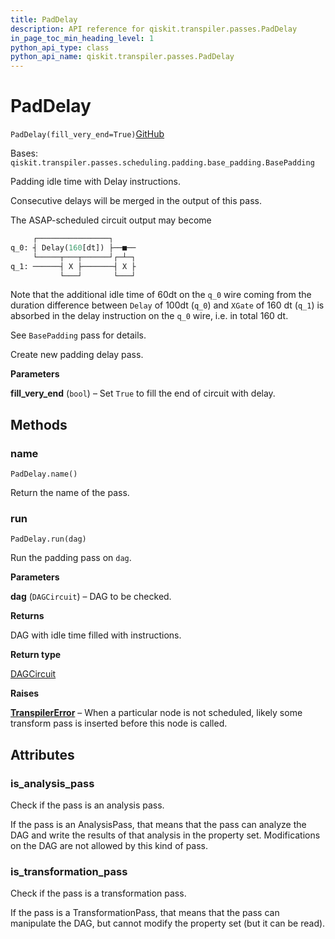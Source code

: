 ```yaml
---
title: PadDelay
description: API reference for qiskit.transpiler.passes.PadDelay
in_page_toc_min_heading_level: 1
python_api_type: class
python_api_name: qiskit.transpiler.passes.PadDelay
---
```


# PadDelay

<span id="qiskit.transpiler.passes.PadDelay" />

`PadDelay(fill_very_end=True)`[GitHub](https://github.com/qiskit/qiskit/tree/stable/0.20/qiskit/transpiler/passes/scheduling/padding/pad_delay.py "view source code")

Bases: `qiskit.transpiler.passes.scheduling.padding.base_padding.BasePadding`

Padding idle time with Delay instructions.

Consecutive delays will be merged in the output of this pass.

The ASAP-scheduled circuit output may become

```python
     ┌────────────────┐
q_0: ┤ Delay(160[dt]) ├──■──
     └─────┬───┬──────┘┌─┴─┐
q_1: ──────┤ X ├───────┤ X ├
           └───┘       └───┘
```

Note that the additional idle time of 60dt on the `q_0` wire coming from the duration difference between `Delay` of 100dt (`q_0`) and `XGate` of 160 dt (`q_1`) is absorbed in the delay instruction on the `q_0` wire, i.e. in total 160 dt.

See `BasePadding` pass for details.

Create new padding delay pass.

**Parameters**

**fill\_very\_end** (`bool`) – Set `True` to fill the end of circuit with delay.

## Methods

### name

<span id="qiskit.transpiler.passes.PadDelay.name" />

`PadDelay.name()`

Return the name of the pass.

### run

<span id="qiskit.transpiler.passes.PadDelay.run" />

`PadDelay.run(dag)`

Run the padding pass on `dag`.

**Parameters**

**dag** (`DAGCircuit`) – DAG to be checked.

**Returns**

DAG with idle time filled with instructions.

**Return type**

[DAGCircuit](qiskit.dagcircuit.DAGCircuit "qiskit.dagcircuit.DAGCircuit")

**Raises**

[**TranspilerError**](qiskit.transpiler.TranspilerError "qiskit.transpiler.TranspilerError") – When a particular node is not scheduled, likely some transform pass is inserted before this node is called.

## Attributes

<span id="qiskit.transpiler.passes.PadDelay.is_analysis_pass" />

### is\_analysis\_pass

Check if the pass is an analysis pass.

If the pass is an AnalysisPass, that means that the pass can analyze the DAG and write the results of that analysis in the property set. Modifications on the DAG are not allowed by this kind of pass.

<span id="qiskit.transpiler.passes.PadDelay.is_transformation_pass" />

### is\_transformation\_pass

Check if the pass is a transformation pass.

If the pass is a TransformationPass, that means that the pass can manipulate the DAG, but cannot modify the property set (but it can be read).

